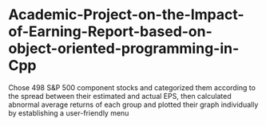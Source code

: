 # Academic-Project-on-the-Impact-of-Earning-Report-based-on-object-oriented-programming-in-Cpp
Chose 498 S&amp;P 500 component stocks and categorized them according to the spread between their estimated and actual EPS, then calculated abnormal average returns of each group and plotted their graph individually by establishing a user-friendly menu
